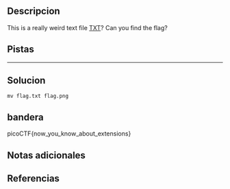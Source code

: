 ## Descripcion
This is a really weird text file [TXT](https://jupiter.challenges.picoctf.org/static/e7e5d188621ee705ceeb0452525412ef/flag.txt)? Can you find the flag?

## Pistas 
****** 
## Solucion
```
mv flag.txt flag.png
```
## bandera
picoCTF{now_you_know_about_extensions}

## Notas adicionales 

## Referencias